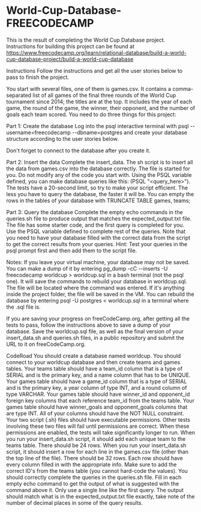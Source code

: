 # World-Cup-Database-FREECODECAMP
This is the result of completing the World Cup Database project. Instructions for building this project can be found at https://www.freecodecamp.org/learn/relational-database/build-a-world-cup-database-project/build-a-world-cup-database

Instructions
Follow the instructions and get all the user stories below to pass to finish the project.

You start with several files, one of them is games.csv. It contains a comma-separated list of all games of the final three rounds of the World Cup tournament since 2014; the titles are at the top. It includes the year of each game, the round of the game, the winner, their opponent, and the number of goals each team scored. You need to do three things for this project:

Part 1: Create the database
Log into the psql interactive terminal with psql --username=freecodecamp --dbname=postgres and create your database structure according to the user stories below.

Don't forget to connect to the database after you create it.

Part 2: Insert the data
Complete the insert_data. The sh script is to insert all the data from games.csv into the database correctly. The file is started for you. Do not modify any of the code you start with. Using the PSQL variable defined, you can make database queries like this: $($PSQL "<query_here>"). The tests have a 20-second limit, so try to make your script efficient. The less you have to query the database, the faster it will be. You can empty the rows in the tables of your database with TRUNCATE TABLE games, teams;

Part 3: Query the database
Complete the empty echo commands in the queries.sh file to produce output that matches the expected_output.txt file. The file has some starter code, and the first query is completed for you. Use the PSQL variable defined to complete rest of the queries. Note that you need to have your database filled with the correct data from the script to get the correct results from your queries. Hint: Test your queries in the psql prompt first and then add them to the script file.

Notes: If you leave your virtual machine, your database may not be saved. You can make a dump of it by entering pg_dump -cC --inserts -U freecodecamp worldcup > worldcup.sql in a bash terminal (not the psql one). It will save the commands to rebuild your database in worldcup.sql. The file will be located where the command was entered. If it's anything inside the project folder, the file will be saved in the VM. You can rebuild the database by entering psql -U postgres < worldcup.sql in a terminal where the .sql file is.

If you are saving your progress on freeCodeCamp.org, after getting all the tests to pass, follow the instructions above to save a dump of your database. Save the worldcup.sql file, as well as the final version of your insert_data.sh and queries.sh files, in a public repository and submit the URL to it on freeCodeCamp.org.

CodeRoad
You should create a database named worldcup.
You should connect to your worldcup database and then create teams and games tables.
Your teams table should have a team_id column that is a type of SERIAL and is the primary key, and a name column that has to be UNIQUE.
Your games table should have a game_id column that is a type of SERIAL and is the primary key, a year column of type INT, and a round column of type VARCHAR.
Your games table should have winner_id and opponent_id foreign key columns that each reference team_id from the teams table.
Your games table should have winner_goals and opponent_goals columns that are type INT.
All of your columns should have the NOT NULL constraint.
Your two script (.sh) files should have executable permissions. Other tests involving these two files will fail until permissions are correct. When these permissions are enabled, the tests will take significantly longer to run.
When you run your insert_data.sh script, it should add each unique team to the teams table. There should be 24 rows.
When you run your insert_data.sh script, it should insert a row for each line in the games.csv file (other than the top line of the file). There should be 32 rows. Each row should have every column filled in with the appropriate info. Make sure to add the correct ID's from the teams table (you cannot hard-code the values).
You should correctly complete the queries in the queries.sh file. Fill in each empty echo command to get the output of what is suggested with the command above it. Only use a single line like the first query. The output should match what is in the expected_output.txt file exactly, take note of the number of decimal places in some of the query results.
